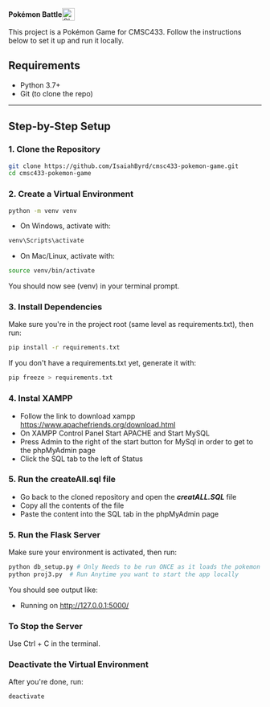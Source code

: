 <p align="left" style="display: flex; align-items: center;">
  <strong>Pokémon Battle</strong>
    <img src="https://img.pokemondb.net/sprites/black-white/anim/normal/charizard.gif" alt="Charizard"
        width="25"
        height="25">
</p>


This project is a Pokémon Game for CMSC433. Follow the instructions below to set it up and run it locally.

## Requirements

- Python 3.7+
- Git (to clone the repo)

---

## Step-by-Step Setup

### 1. Clone the Repository

```bash
git clone https://github.com/IsaiahByrd/cmsc433-pokemon-game.git
cd cmsc433-pokemon-game
```

### 2. Create a Virtual Environment
```bash
python -m venv venv
```

- On Windows, activate with:
```bash
venv\Scripts\activate
```
- On Mac/Linux, activate with:
```bash
source venv/bin/activate
```

You should now see (venv) in your terminal prompt.

### 3. Install Dependencies
Make sure you're in the project root (same level as requirements.txt), then run:
```bash
pip install -r requirements.txt
```

If you don't have a requirements.txt yet, generate it with:
```bash
pip freeze > requirements.txt
```

### 4. Instal XAMPP
* Follow the link to download xampp https://www.apachefriends.org/download.html
* On XAMPP Control Panel Start APACHE and Start MySQL
* Press Admin to the right of the start button for MySql in order to get to the phpMyAdmin page
* Click the SQL tab to the left of Status

### 5. Run the createAll.sql file
* Go back to the cloned repository and open the ***creatALL.SQL*** file
* Copy all the contents of the file
* Paste the content into the SQL tab in the phpMyAdmin page

### 5. Run the Flask Server
Make sure your environment is activated, then run:

```bash
python db_setup.py # Only Needs to be run ONCE as it loads the pokemon into the database
python proj3.py  # Run Anytime you want to start the app locally
```

You should see output like:
* Running on http://127.0.0.1:5000/


### To Stop the Server
Use Ctrl + C in the terminal.

### Deactivate the Virtual Environment
After you're done, run:
```bash
deactivate
```







